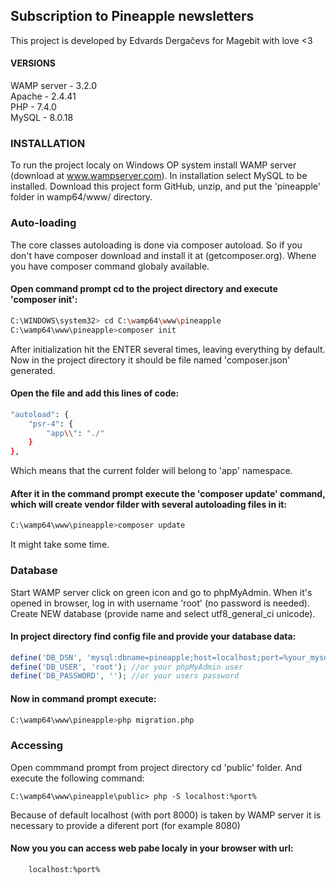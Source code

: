 ## Subscription to Pineapple newsletters
This project is developed by Edvards Dergačevs for Magebit with love <3

#### VERSIONS

WAMP server - 3.2.0  
Apache - 2.4.41  
PHP - 7.4.0  
MySQL - 8.0.18

### INSTALLATION

To run the project localy on Windows OP system install WAMP server (download at www.wampserver.com).
In installation select MySQL to be installed.
Download this project form GitHub, unzip, and put the 'pineapple' folder in wamp64/www/ directory.

### Auto-loading

The core classes autoloading is done via composer autoload. So if you don't have composer download and install it at (getcomposer.org). Whene you have composer command globaly available. 
#### Open command prompt cd to the project directory and execute 'composer init':
```bash
C:\WINDOWS\system32> cd C:\wamp64\www\pineapple
C:\wamp64\www\pineapple>composer init
```
After initialization hit the ENTER several times, leaving everything by default.
Now in the project directory it should be file named 'composer.json' generated.
#### Open the file and add this lines of code:
```bash
"autoload": {
    "psr-4": {
        "app\\": "./"
    }
},
```
Which means that the current folder will belong to 'app' namespace.
#### After it in the command prompt execute the 'composer update' command, which will create vendor filder with several autoloading files in it:
```bash
C:\wamp64\www\pineapple>composer update
```
It might take some time.

### Database

Start WAMP server click on green icon and go to phpMyAdmin.
When it's opened in browser, log in with username 'root' (no password is needed).
Create NEW database (provide name and select utf8_general_ci unicode).
#### In project directory find config file and provide your database data:
```php
define('DB_DSN', 'mysql:dbname=pineapple;host=localhost;port=%your_mysql_port%');
define('DB_USER', 'root'); //or your phpMyAdmin user
define('DB_PASSWORD', ''); //or your users password
```

#### Now in command prompt execute:
```bash
C:\wamp64\www\pineapple>php migration.php
```

### Accessing

Open commmand prompt from project directory cd 'public' folder.
And execute the following command:
```url
C:\wamp64\www\pineapple\public> php -S localhost:%port%
```
Because of default localhost (with port 8000) is taken by WAMP server it is necessary to provide a diferent port (for example 8080)

#### Now you you can access web pabe localy in your browser with url:
```url
    localhost:%port%
```

